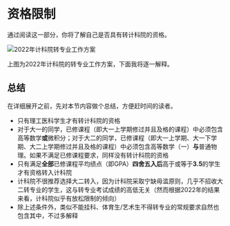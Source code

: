 # 资格限制

通过阅读这一部分，你将了解自己是否具有转计科院的资格。

![2022年计科院转专业工作方案](https://pic4.zhimg.com/80/v2-948640ad4cd4542340c5cfcb616041a3_720w.jpg)

上图为2022年计科院的转专业工作方案，下面我将逐一解释。

## 总结

在详细展开之前，先对本节内容做个总结，方便赶时间的读者。

- 只有理工医科学生才有转计科院的资格
- 对于大一的同学，已修课程（即大一上学期修过并且及格的课程）中必须包含高等数学**或**微积分；对于大二的同学，已修课程（即大一上学期、大一下学期、大二上学期修过并且及格的课程）中必须包含高等数学（一）**与**普通物理。如果不满足已修课程要求，同样没有转计科院的资格
- 只有满足**全部**已修课程平均绩点（即GPA）**四舍五入后**高于或等于**3.5**的学生才有资格转入计科院
- 计科院不很推荐选择大二转入，因为计科院采取宁缺毋滥原则，几乎不招收大二转专业的学生，这与转专业考试成绩的高低无关（然而根据2022年的结果来看，计科院似乎有放松限制的倾向）
- 除上述条件外，类似不能挂科、体育生/艺术生不得转专业的常规要求自然也包含其中，不过多解释
